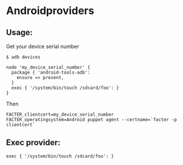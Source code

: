 Androidproviders
================

Usage:
------

Get your device serial number
```
$ adb devices
```

```puppet
node 'my_device_serial_number' {
  package { 'android-tools-adb':
    ensure => present,
  }
  exec { '/system/bin/touch /sdcard/foo': }
}
```

Then

```
FACTER_clientcert=my_device_serial_number FACTER_operatingsystem=Android puppet agent --certname=`facter -p clientcert`
```

Exec provider:
--------------

```puppet
exec { '/system/bin/touch /sdcard/foo': }
```
